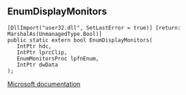 ## EnumDisplayMonitors

```
[DllImport("user32.dll", SetLastError = true)] [return: MarshalAs(UnmanagedType.Bool)]
public static extern bool EnumDisplayMonitors(
   IntPtr hdc,
   IntPtr lprcClip,
   EnumMonitorsProc lpfnEnum,
   IntPtr dwData
);
```

[Microsoft documentation](https://docs.microsoft.com/en-us/windows/win32/api/winuser/nf-winuser-enumdisplaymonitors)
